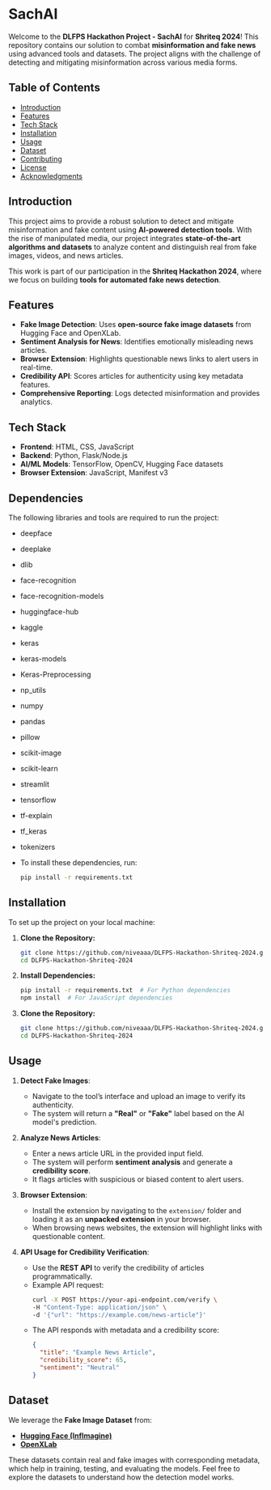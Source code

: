 # SachAI

Welcome to the **DLFPS Hackathon Project - SachAI** for **Shriteq 2024**! This repository contains our solution to combat **misinformation and fake news** using advanced tools and datasets. The project aligns with the challenge of detecting and mitigating misinformation across various media forms. 

## Table of Contents
- [Introduction](#introduction)  
- [Features](#features)  
- [Tech Stack](#tech-stack)  
- [Installation](#installation)  
- [Usage](#usage)  
- [Dataset](#dataset)  
- [Contributing](#contributing)  
- [License](#license)  
- [Acknowledgments](#acknowledgments)

## Introduction
This project aims to provide a robust solution to detect and mitigate misinformation and fake content using **AI-powered detection tools**. With the rise of manipulated media, our project integrates **state-of-the-art algorithms and datasets** to analyze content and distinguish real from fake images, videos, and news articles.

This work is part of our participation in the **Shriteq Hackathon 2024**, where we focus on building **tools for automated fake news detection**.

## Features
- **Fake Image Detection**: Uses **open-source fake image datasets** from Hugging Face and OpenXLab.
- **Sentiment Analysis for News**: Identifies emotionally misleading news articles.
- **Browser Extension**: Highlights questionable news links to alert users in real-time.
- **Credibility API**: Scores articles for authenticity using key metadata features.
- **Comprehensive Reporting**: Logs detected misinformation and provides analytics.

## Tech Stack
- **Frontend**: HTML, CSS, JavaScript  
- **Backend**: Python, Flask/Node.js  
- **AI/ML Models**: TensorFlow, OpenCV, Hugging Face datasets
- **Browser Extension**: JavaScript, Manifest v3 

## Dependencies
The following libraries and tools are required to run the project:

- deepface  
- deeplake  
- dlib  
- face-recognition  
- face-recognition-models  
- huggingface-hub  
- kaggle  
- keras  
- keras-models  
- Keras-Preprocessing  
- np_utils  
- numpy  
- pandas  
- pillow  
- scikit-image  
- scikit-learn  
- streamlit  
- tensorflow  
- tf-explain  
- tf_keras  
- tokenizers  

- To install these dependencies, run:
   ```bash
   pip install -r requirements.txt

## Installation
To set up the project on your local machine:

1. **Clone the Repository:**
   ```bash
   git clone https://github.com/niveaaa/DLFPS-Hackathon-Shriteq-2024.git
   cd DLFPS-Hackathon-Shriteq-2024

1. **Install Dependencies:**
   ```bash
   pip install -r requirements.txt  # For Python dependencies
   npm install  # For JavaScript dependencies

1. **Clone the Repository:**
   ```bash
   git clone https://github.com/niveaaa/DLFPS-Hackathon-Shriteq-2024.git
   cd DLFPS-Hackathon-Shriteq-2024

## Usage
1. **Detect Fake Images**:  
   - Navigate to the tool’s interface and upload an image to verify its authenticity.  
   - The system will return a **"Real"** or **"Fake"** label based on the AI model's prediction.

2. **Analyze News Articles**:  
   - Enter a news article URL in the provided input field.  
   - The system will perform **sentiment analysis** and generate a **credibility score**.  
   - It flags articles with suspicious or biased content to alert users.

3. **Browser Extension**:  
   - Install the extension by navigating to the `extension/` folder and loading it as an **unpacked extension** in your browser.  
   - When browsing news websites, the extension will highlight links with questionable content.

4. **API Usage for Credibility Verification**:  
   - Use the **REST API** to verify the credibility of articles programmatically.
   - Example API request:
     ```bash
     curl -X POST https://your-api-endpoint.com/verify \
     -H "Content-Type: application/json" \
     -d '{"url": "https://example.com/news-article"}'
     ```
   - The API responds with metadata and a credibility score:
     ```json
     {
       "title": "Example News Article",
       "credibility_score": 65,
       "sentiment": "Neutral"
     }
     ```

## Dataset
We leverage the **Fake Image Dataset** from:
- **[Hugging Face (InfImagine)](https://huggingface.co/)**  
- **[OpenXLab](https://openxlab.org/)**  

These datasets contain real and fake images with corresponding metadata, which help in training, testing, and evaluating the models. Feel free to explore the datasets to understand how the detection model works.
